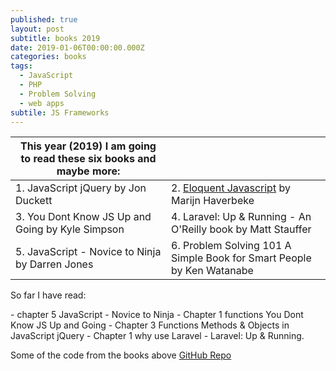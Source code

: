 ```yaml
---
published: true
layout: post
subtitle: books 2019
date: 2019-01-06T00:00:00.000Z
categories: books
tags:
  - JavaScript
  - PHP
  - Problem Solving
  - web apps
subtile: JS Frameworks
---
```


|This year (2019) I am going to read these six books and maybe more:| |
|----------------------------------------------|-------------------------------|
| 1. JavaScript jQuery by Jon Duckett | 2. [Eloquent Javascript](https://eloquentjavascript.net/index.html) by Marijn Haverbeke |
| 3. You Dont Know JS Up and Going by Kyle Simpson | 4. Laravel: Up & Running - An O'Reilly book by Matt Stauffer |
| 5. JavaScript - Novice to Ninja by Darren Jones | 6. Problem Solving 101 A Simple Book for Smart People by Ken Watanabe |

<p class="pt-3">So far I have read:</p>
  - chapter 5 JavaScript - Novice to Ninja
  - Chapter 1 functions You Dont Know JS Up and Going
  - Chapter 3 Functions Methods & Objects in JavaScript jQuery 
  - Chapter 1 why use Laravel - Laravel: Up & Running. 
  
<p>Some of the code from the books above <a href="https://github.com/theWhiteFox/ydkjs">GitHub Repo</a></p>
